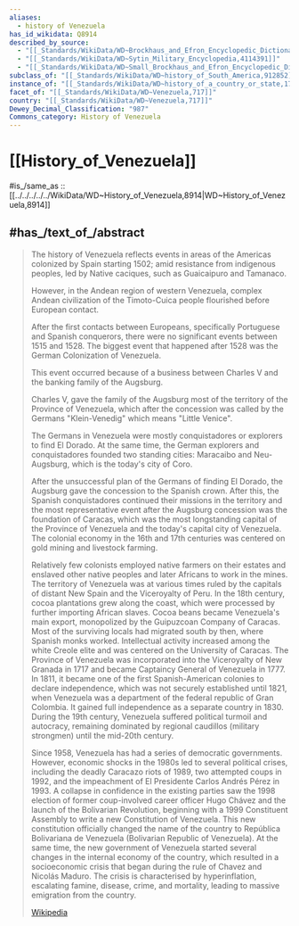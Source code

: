 ```yaml
---
aliases:
  - history of Venezuela
has_id_wikidata: Q8914
described_by_source:
  - "[[_Standards/WikiData/WD~Brockhaus_and_Efron_Encyclopedic_Dictionary,602358]]"
  - "[[_Standards/WikiData/WD~Sytin_Military_Encyclopedia,4114391]]"
  - "[[_Standards/WikiData/WD~Small_Brockhaus_and_Efron_Encyclopedic_Dictionary,19180675]]"
subclass_of: "[[_Standards/WikiData/WD~history_of_South_America,912852]]"
instance_of: "[[_Standards/WikiData/WD~history_of_a_country_or_state,17544377]]"
facet_of: "[[_Standards/WikiData/WD~Venezuela,717]]"
country: "[[_Standards/WikiData/WD~Venezuela,717]]"
Dewey_Decimal_Classification: "987"
Commons_category: History of Venezuela
---
```


# [[History_of_Venezuela]] 

#is_/same_as :: [[../../../../../WikiData/WD~History_of_Venezuela,8914|WD~History_of_Venezuela,8914]]  

## #has_/text_of_/abstract 

> The history of Venezuela reflects events in areas of the Americas colonized by Spain starting 1502; 
> amid resistance from indigenous peoples, 
> led by Native caciques, such as Guaicaipuro and Tamanaco. 
> 
> However, in the Andean region of western Venezuela, 
> complex Andean civilization of the Timoto-Cuica people flourished before European contact.
>
> After the first contacts between Europeans, specifically Portuguese and Spanish conquerors, 
> there were no significant events between 1515 and 1528. 
> The biggest event that happened after 1528 was the German Colonization of Venezuela. 
> 
> This event occurred because of a business between Charles V and the banking family of the Augsburg. 
> 
> Charles V, gave the family of the Augsburg most of the territory of the Province of Venezuela, 
> which after the concession was called by the Germans "Klein-Venedig" which means "Little Venice". 
> 
> The Germans in Venezuela were mostly conquistadores or explorers to find El Dorado. 
> At the same time, the German explorers and conquistadores 
> founded two standing cities: Maracaibo and Neu-Augsburg, which is the today's city of Coro. 
> 
> After the unsuccessful plan of the Germans of finding El Dorado, 
> the Augsburg gave the concession to the Spanish crown. 
> After this, the Spanish conquistadores continued their missions in the territory 
> and the most representative event after the Augsburg concession was the foundation of Caracas, 
> which was the most longstanding capital of the Province of Venezuela 
> and the today's capital city of Venezuela. 
> The colonial economy in the 16th and 17th centuries was centered on gold mining and livestock farming.
>
> Relatively few colonists employed native farmers on their estates and enslaved other native peoples and later Africans to work in the mines. The territory of Venezuela was at various times ruled by the capitals of distant New Spain and the Viceroyalty of Peru. In the 18th century, cocoa plantations grew along the coast, which were processed by further importing African slaves. Cocoa beans became Venezuela's main export, monopolized by the Guipuzcoan Company of Caracas. Most of the surviving locals had migrated south by then, where Spanish monks worked. Intellectual activity increased among the white Creole elite and was centered on the University of Caracas. The Province of Venezuela was incorporated into the Viceroyalty of New Granada in 1717 and became Captaincy General of Venezuela in 1777. In 1811, it became one of the first Spanish-American colonies to declare independence, which was not securely established until 1821, when Venezuela was a department of the federal republic of Gran Colombia. It gained full independence as a separate country in 1830. During the 19th century, Venezuela suffered political turmoil and autocracy, remaining dominated by regional caudillos (military strongmen) until the mid-20th century.
>
> Since 1958, Venezuela has had a series of democratic governments. However, economic shocks in the 1980s led to several political crises, including the deadly Caracazo riots of 1989, two attempted coups in 1992, and the impeachment of El Presidente Carlos Andrés Pérez in 1993. A collapse in confidence in the existing parties saw the 1998 election of former coup-involved career officer Hugo Chávez and the launch of the Bolivarian Revolution, beginning with a 1999 Constituent Assembly to write a new Constitution of Venezuela. This new constitution officially changed the name of the country to República Bolivariana de Venezuela (Bolivarian Republic of Venezuela). At the same time, the new government of Venezuela started several changes in the internal economy of the country, which resulted in a socioeconomic crisis that began during the rule of Chavez and Nicolás Maduro. The crisis is characterised by hyperinflation, escalating famine, disease, crime, and mortality, leading to massive emigration from the country.
>
> [Wikipedia](https://en.wikipedia.org/wiki/History%20of%20Venezuela) 

